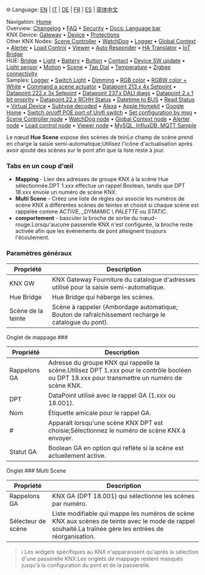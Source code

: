 🌐 Language: [EN](https://supergiovane.github.io/node-red-contrib-knx-ultimate/wiki/HUE+Scene) | [IT](https://supergiovane.github.io/node-red-contrib-knx-ultimate/wiki/it-HUE+Scene) | [DE](https://supergiovane.github.io/node-red-contrib-knx-ultimate/wiki/de-HUE+Scene) | [FR](https://supergiovane.github.io/node-red-contrib-knx-ultimate/wiki/fr-HUE+Scene) | [ES](https://supergiovane.github.io/node-red-contrib-knx-ultimate/wiki/es-HUE+Scene) | [简体中文](https://supergiovane.github.io/node-red-contrib-knx-ultimate/wiki/zh-CN-HUE+Scene)

<!-- NAV START -->
Navigation: [Home](https://supergiovane.github.io/node-red-contrib-knx-ultimate/wiki/Home)  
Overview: [Changelog](https://github.com/Supergiovane/node-red-contrib-knx-ultimate/blob/master/CHANGELOG.md) • [FAQ](https://supergiovane.github.io/node-red-contrib-knx-ultimate/wiki/FAQ-Troubleshoot) • [Security](https://supergiovane.github.io/node-red-contrib-knx-ultimate/wiki/SECURITY) • [Docs: Language bar](https://supergiovane.github.io/node-red-contrib-knx-ultimate/wiki/Docs-Language-Bar)  
KNX Device: [Gateway](https://supergiovane.github.io/node-red-contrib-knx-ultimate/wiki/Gateway-configuration) • [Device](https://supergiovane.github.io/node-red-contrib-knx-ultimate/wiki/Device) • [Protections](https://supergiovane.github.io/node-red-contrib-knx-ultimate/wiki/Protections)  
Other KNX Nodes: [Scene Controller](https://supergiovane.github.io/node-red-contrib-knx-ultimate/wiki/SceneController-Configuration) • [WatchDog](https://supergiovane.github.io/node-red-contrib-knx-ultimate/wiki/WatchDog-Configuration) • [Logger](https://supergiovane.github.io/node-red-contrib-knx-ultimate/wiki/Logger-Configuration) • [Global Context](https://supergiovane.github.io/node-red-contrib-knx-ultimate/wiki/GlobalVariable) • [Alerter](https://supergiovane.github.io/node-red-contrib-knx-ultimate/wiki/Alerter-Configuration) • [Load Control](https://supergiovane.github.io/node-red-contrib-knx-ultimate/wiki/LoadControl-Configuration) • [Viewer](https://supergiovane.github.io/node-red-contrib-knx-ultimate/wiki/knxUltimateViewer) • [Auto Responder](https://supergiovane.github.io/node-red-contrib-knx-ultimate/wiki/KNXAutoResponder) • [HA Translator](https://supergiovane.github.io/node-red-contrib-knx-ultimate/wiki/HATranslator) • [IoT Bridge](https://supergiovane.github.io/node-red-contrib-knx-ultimate/wiki/IoT-Bridge-Configuration)  
HUE: [Bridge](https://supergiovane.github.io/node-red-contrib-knx-ultimate/wiki/HUE+Bridge+configuration) • [Light](https://supergiovane.github.io/node-red-contrib-knx-ultimate/wiki/HUE+Light) • [Battery](https://supergiovane.github.io/node-red-contrib-knx-ultimate/wiki/HUE+Battery) • [Button](https://supergiovane.github.io/node-red-contrib-knx-ultimate/wiki/HUE+Button) • [Contact](https://supergiovane.github.io/node-red-contrib-knx-ultimate/wiki/HUE+Contact+sensor) • [Device SW update](https://supergiovane.github.io/node-red-contrib-knx-ultimate/wiki/HUE+Device+software+update) • [Light sensor](https://supergiovane.github.io/node-red-contrib-knx-ultimate/wiki/HUE+Light+sensor) • [Motion](https://supergiovane.github.io/node-red-contrib-knx-ultimate/wiki/HUE+Motion) • [Scene](https://supergiovane.github.io/node-red-contrib-knx-ultimate/wiki/HUE+Scene) • [Tap Dial](https://supergiovane.github.io/node-red-contrib-knx-ultimate/wiki/HUE+Tapdial) • [Temperature](https://supergiovane.github.io/node-red-contrib-knx-ultimate/wiki/HUE+Temperature+sensor) • [Zigbee connectivity](https://supergiovane.github.io/node-red-contrib-knx-ultimate/wiki/HUE+Zigbee+connectivity)  
Samples: [Logger](https://supergiovane.github.io/node-red-contrib-knx-ultimate/wiki/Logger-Sample) • [Switch Light](https://supergiovane.github.io/node-red-contrib-knx-ultimate/wiki/-Sample---Switch-light) • [Dimming](https://supergiovane.github.io/node-red-contrib-knx-ultimate/wiki/-Sample---Dimming) • [RGB color](https://supergiovane.github.io/node-red-contrib-knx-ultimate/wiki/-Sample---RGB-Color) • [RGBW color + White](https://supergiovane.github.io/node-red-contrib-knx-ultimate/wiki/-Sample---RGBW-Color-plus-White) • [Command a scene actuator](https://supergiovane.github.io/node-red-contrib-knx-ultimate/wiki/-Sample---Control-a-scene-actuator) • [Datapoint 213.x 4x Setpoint](https://supergiovane.github.io/node-red-contrib-knx-ultimate/wiki/-Sample---DPT213) • [Datapoint 222.x 3x Setpoint](https://supergiovane.github.io/node-red-contrib-knx-ultimate/wiki/-Sample---DPT222) • [Datapoint 237.x DALI diags](https://supergiovane.github.io/node-red-contrib-knx-ultimate/wiki/-Sample---DPT237) • [Datapoint 2.x 1 bit proprity](https://supergiovane.github.io/node-red-contrib-knx-ultimate/wiki/-Sample---DPT2) • [Datapoint 22.x RCHH Status](https://supergiovane.github.io/node-red-contrib-knx-ultimate/wiki/-Sample---DPT22) • [Datetime to BUS](https://supergiovane.github.io/node-red-contrib-knx-ultimate/wiki/-Sample---DateTime-to-BUS) • [Read Status](https://supergiovane.github.io/node-red-contrib-knx-ultimate/wiki/-Sample---Read-value-from-Device) • [Virtual Device](https://supergiovane.github.io/node-red-contrib-knx-ultimate/wiki/-Sample---Virtual-Device) • [Subtype decoded](https://supergiovane.github.io/node-red-contrib-knx-ultimate/wiki/-Sample---Subtype) • [Alexa](https://supergiovane.github.io/node-red-contrib-knx-ultimate/wiki/-Sample---Alexa) • [Apple Homekit](https://supergiovane.github.io/node-red-contrib-knx-ultimate/wiki/-Sample---Apple-Homekit) • [Google Home](https://supergiovane.github.io/node-red-contrib-knx-ultimate/wiki/-Sample---Google-Assistant) • [Switch on/off POE port of Unifi switch](https://supergiovane.github.io/node-red-contrib-knx-ultimate/wiki/-Sample---UnifiPOE) • [Set configuration by msg](https://supergiovane.github.io/node-red-contrib-knx-ultimate/wiki/-Sample-setConfig) • [Scene Controller node](https://supergiovane.github.io/node-red-contrib-knx-ultimate/wiki/Sample-Scene-Node) • [WatchDog node](https://supergiovane.github.io/node-red-contrib-knx-ultimate/wiki/-Sample---WatchDog) • [Global Context node](https://supergiovane.github.io/node-red-contrib-knx-ultimate/wiki/SampleGlobalContextNode) • [Alerter node](https://supergiovane.github.io/node-red-contrib-knx-ultimate/wiki/SampleAlerter) • [Load control node](https://supergiovane.github.io/node-red-contrib-knx-ultimate/wiki/SampleLoadControl) • [Viewer node](https://supergiovane.github.io/node-red-contrib-knx-ultimate/wiki/knxUltimateViewer) • [MySQL, InfluxDB, MQTT Sample](https://supergiovane.github.io/node-red-contrib-knx-ultimate/wiki/Sample-KNX2MQTT-KNX2MySQL-KNX2InfluxDB)
<!-- NAV END -->

Le nœud **Hue Scene** expose des scènes de teinLe champ de scène prend en charge la saisie semi-automatique;Utilisez l'icône d'actualisation après avoir ajouté des scènes sur le pont afin que la liste reste à jour.

### Tabs en un coup d'œil

- **Mapping** - Lien des adresses de groupe KNX à la scène Hue sélectionnée.DPT 1.xxx effectue un rappel Boolean, tandis que DPT 18.xxx envoie un numéro de scène KNX.
- **Multi Scene** - Créez une liste de règles qui associe les numéros de scène KNX à différentes scènes de teintes et choisit si chaque scène est rappelée comme _ACTIVE_, _DYMAMIC \ _PALETTE_ ou _STATIC_.
- **comportement** - basculer la broche de sortie du nœud-rouge.Lorsqu'aucune passerelle KNX n'est configurée, la broche reste activée afin que les événements de pont atteignent toujours l'écoulement.

### Paramètres généraux

| Propriété | Description |
|-|-|
|KNX GW |KNX Gateway Fourniture du catalogue d'adresses utilisé pour la saisie semi-automatique.|
|Hue Bridge |Hue Bridge qui héberge les scènes.|
|Scène de la teinte |Scène à rappeler (Ambordage automatique; Bouton de rafraîchissement recharge le catalogue du pont).|

Onglet de mappage ###

| Propriété | Description |
|-|-|
|Rappelons GA |Adresse du groupe KNX qui rappelle la scène.Utilisez DPT 1.xxx pour le contrôle booléen ou DPT 18.xxx pour transmettre un numéro de scène KNX.|
|DPT |DataPoint utilisé avec le rappel GA (1.xxx ou 18.001).|
|Nom |Étiquette amicale pour le rappel GA.|
|# |Apparaît lorsqu'une scène KNX DPT est choisie;Sélectionnez le numéro de scène KNX à envoyer.|
|Statut GA |Boolean GA en option qui reflète si la scène est actuellement active.|

Onglet ### Multi Scene

| Propriété | Description |
|-|-|
|Rappelons GA |KNX GA (DPT 18.001) qui sélectionne les scènes par numéro.|
|Sélecteur de scène |Liste modifiable qui mappe les numéros de scène KNX aux scènes de teinte avec le mode de rappel souhaité.La traînée gère les entrées de réorganisation.|

> ℹ️ Les widgets spécifiques au KNX n'apparaissent qu'après la sélection d'une passerelle KNX.Les onglets de mappage restent masqués jusqu'à la configuration du pont et de la passerelle.
